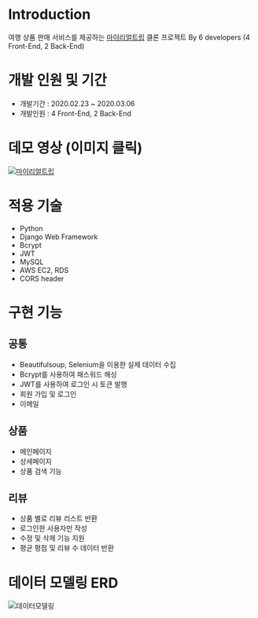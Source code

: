 # Introduction
여행 상품 판매 서비스를 제공하는 [마이리얼트립](https://www.myrealtrip.com/) 클론 프로젝트
By 6 developers (4 Front-End, 2 Back-End)

# 개발 인원 및 기간
- 개발기간 : 2020.02.23 ~ 2020.03.06
- 개발인원 : 4 Front-End, 2 Back-End

# 데모 영상 (이미지 클릭)
[![마이리얼트립](https://k.kakaocdn.net/dn/t8jNH/btqCyndYMRG/kG3rxJjM6kM8wrwLzu8ZL0/img.png)](https://youtu.be/DQS73OiWkKM)

# 적용 기술
- Python
- Django Web Framework
- Bcrypt
- JWT
- MySQL
- AWS EC2, RDS
- CORS header

# 구현 기능
## 공통
- Beautifulsoup, Selenium을 이용한 실제 데이터 수집
- Bcrypt를 사용하여 패스워드 해싱
- JWT를 사용하여 로그인 시 토큰 발행 
- 회원 가입 및 로그인
- 이메일 

## 상품
- 메인페이지
- 상세페이지
- 상품 검색 기능

## 리뷰
- 상품 별로 리뷰 리스트 반환
- 로그인한 사용자만 작성
- 수정 및 삭제 기능 지원
- 평균 평점 및 리뷰 수 데이터 반환

# 데이터 모델링 ERD
![데이터모델링](https://img1.daumcdn.net/thumb/R1280x0/?scode=mtistory2&fname=https%3A%2F%2Fk.kakaocdn.net%2Fdn%2FJa9fx%2FbtqCuY0wO3B%2FzqGkRs2RKOdr2KH5SHvkx1%2Fimg.png)

